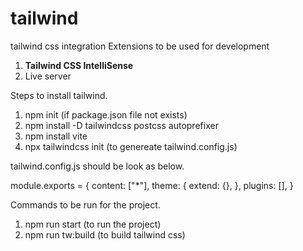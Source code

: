 # tailwind
tailwind css integration
Extensions to be used for development

1. ****Tailwind CSS IntelliSense****
2. Live server

Steps to install tailwind.

1. npm init (if package.json file not exists)
2. npm install -D tailwindcss postcss autoprefixer
3. npm install vite
4. npx tailwindcss init (to genereate tailwind.config.js)


tailwind.config.js should be look as below.

module.exports = {
  content: ["*"],
  theme: {
    extend: {},
  },
  plugins: [],
}


Commands to be run for the project.
1. npm run start (to run the project)
2. npm run tw:build (to build tailwind css)
